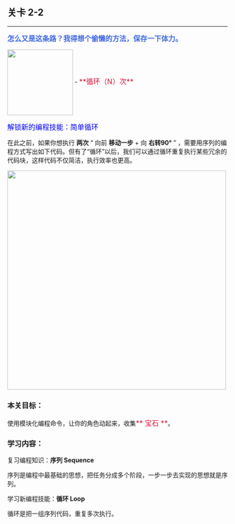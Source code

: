 ## 关卡 2-2

------
<font color=#4169E1 size=3>**怎么又是这条路？我得想个偷懒的方法，保存一下体力。**</font>

<img src="./scene/image/repeat_times.png" width = "150" alt="" align=center />
  - <font color=#DC143C size=3>**循环（N）次**</font>

<font color=#0000FF size=3>解锁新的编程技能：简单循环</font>

在此之前，如果你想执行 **两次** “ 向前 **移动一步** + 向 **右转90°** ” ，需要用序列的编程方式写出如下代码。但有了“循环”以后，我们可以通过循环重复执行某些冗余的代码块，这样代码不仅简洁，执行效率也更高。

<img src="./scene/image/repeat_times_eg.png" width = "500" alt="" align=center />

### 本关目标：
使用模块化编程命令，让你的角色动起来，收集<font color=#DC143C size=3>** 宝石 **</font>。

### 学习内容：
复习编程知识：**序列 Sequence**

序列是编程中最基础的思想，把任务分成多个阶段，一步一步去实现的思想就是序列。

学习新编程技能：**循环 Loop**

循环是把一组序列代码，重复多次执行。
